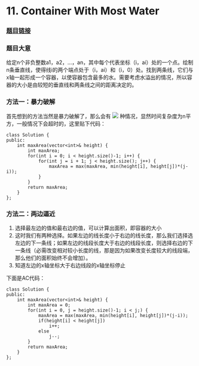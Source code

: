 # 11. Container With Most Water
### [题目链接]((https://leetcode.com/problems/container-with-most-water/description/))
### 题目大意
  给定n个非负整数a1，a2，...，an，其中每个代表坐标（i，ai）处的一个点。绘制n条垂直线，使得线i的两个端点处于（i，ai）和（i，0）处。找到两条线，它们与x轴一起形成一个容器，以使容器包含最多的水。需要考虑水溢出的情况，所以容器的大小是由较短的垂直线和两条线之间的距离决定的。
  
### 方法一：暴力破解
  
  首先想到的方法当然是暴力破解了，那么会有 
   <img src="http://chart.googleapis.com/chart?cht=tx&chl=\Large \mathrm{C}_n^k" style="border:none;">
  种情况，显然时间复杂度为n平方，一般情况下会超时的，这里贴下代码：
   
   	class Solution {
	public:
	    int maxArea(vector<int>& height) {
	        int maxArea;
	        for(int i = 0; i < height.size()-1; i++) {
	            for(int j = i + 1; j < height.size(); j++) {
	                maxArea = max(maxArea, min(height[i], height[j])*(j-i));
	            }
	        }
	        return maxArea;
	    }
	};
	
### 方法二：两边逼近
  
  1. 选择最左边的值和最右边的值，可以计算出面积，即容器的大小
  2. 这时我们有两种选择。如果左边的线长度小于右边的线长度，那么我们选择选左边的下一条线；如果左边的线段长度大于右边的线段长度，则选择右边的下一条线（必需改变相对较小长度的线，那是因为如果改变长度较大的线段端，那么他们的面积始终不会增加）。
  3. 知道左边的x轴坐标大于右边线段的x轴坐标停止

下面是AC代码：
	
	
	class Solution {
	public:
	    int maxArea(vector<int>& height) {
	        int maxArea = 0;
	        for(int i = 0, j = height.size()-1; i < j;) {
	            maxArea = max(maxArea, min(height[i], height[j])*(j-i));
	            if(height[i] < height[j])
	                i++;
	            else
	                j--;
	        }
	        return maxArea;
	    }
	};	

  
  
  
  
  
  
  
  
  
  
  
  
  
  
  
  
  
  
  
  
  
  
   